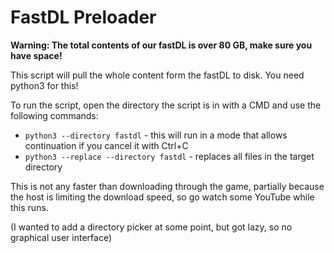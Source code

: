 # FastDL Preloader

**Warning: The total contents of our fastDL is over 80 GB, make sure you have space!**

This script will pull the whole content form the fastDL to disk. You need python3 for this!

To run the script, open the directory the script is in with a CMD and use the following commands:

* `python3 --directory fastdl`  -  this will run in a mode that allows continuation if you cancel it with Ctrl+C
* `python3 --replace --directory fastdl`  -  replaces all files in the target directory

This is not any faster than downloading through the game, partially because the host is limiting
the download speed, so go watch some YouTube while this runs.

(I wanted to add a directory picker at some point, but got lazy, so no graphical user interface)

